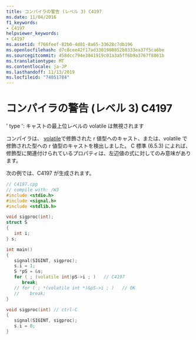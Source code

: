 ```yaml
---
title: コンパイラの警告 (レベル 3) C4197
ms.date: 11/04/2016
f1_keywords:
- C4197
helpviewer_keywords:
- C4197
ms.assetid: f766feef-82b0-4d81-8a65-33628c7db196
ms.openlocfilehash: d7c8cee42f17ad3301980852b8333ea37f5ca6be
ms.sourcegitcommit: 458dcc794e3841919c01a3a5ff6b9a3767f8861b
ms.translationtype: MT
ms.contentlocale: ja-JP
ms.lasthandoff: 11/13/2019
ms.locfileid: "74051784"
---
```

# <a name="compiler-warning-level-3-c4197"></a>コンパイラの警告 (レベル 3) C4197

' type ': キャストの最上位レベルの volatile は無視されます

コンパイラは、 [volatile](../../cpp/volatile-cpp.md)で修飾された r 値型へのキャスト、または、volatile で修飾された型への r 値型のキャストを検出しました。 C 標準 (6.5.3) によれば、修飾型に関連付けられているプロパティは、左辺値の式に対してのみ意味があります。

次の例では、C4197 が生成されます。

```cpp
// C4197.cpp
// compile with: /W3
#include <stdio.h>
#include <signal.h>
#include <stdlib.h>

void sigproc(int);
struct S
{
   int i;
} s;

int main()
{
   signal(SIGINT, sigproc);
   s.i = 1;
   S *pS = &s;
   for ( ; (volatile int)pS->i ; )   // C4197
      break;
   // for ( ; *(volatile int *)&pS->i ; )   // OK
   //    break;
}

void sigproc(int) // ctrl-C
{
   signal(SIGINT, sigproc);
   s.i = 0;
}
```